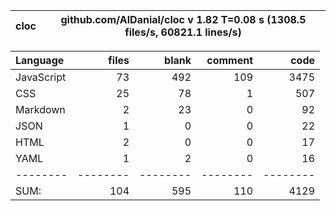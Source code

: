 
cloc|github.com/AlDanial/cloc v 1.82  T=0.08 s (1308.5 files/s, 60821.1 lines/s)
--- | ---

Language|files|blank|comment|code
:-------|-------:|-------:|-------:|-------:
JavaScript|73|492|109|3475
CSS|25|78|1|507
Markdown|2|23|0|92
JSON|1|0|0|22
HTML|2|0|0|17
YAML|1|2|0|16
--------|--------|--------|--------|--------
SUM:|104|595|110|4129
